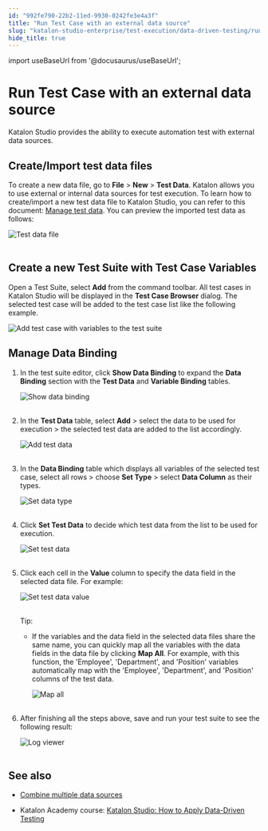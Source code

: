 ```yaml
---
id: "992fe790-22b2-11ed-9930-0242fe3e4a3f"
title: "Run Test Case with an external data source"
slug: "katalon-studio-enterprise/test-execution/data-driven-testing/run-test-case-with-an-external-data-source"
hide_title: true
---
```

import useBaseUrl from '@docusaurus/useBaseUrl';


# <a id="id" class="anchor_top_offset"/><a id="ariaid-title1" class="anchor_top_offset"/> Run Test Case with an external data source

<p xmlns="http://www.w3.org/1999/xhtml" className="p">Katalon Studio provides the ability to execute automation test   with external data sources.</p> 

## <a id="id_1" class="anchor_top_offset"/>Create/Import test data files

<p xmlns="http://www.w3.org/1999/xhtml" className="p">To create a new data file, go to <strong className="ph b">File</strong> &gt;   <strong className="ph b">New</strong> &gt; <strong className="ph b">Test Data</strong>. Katalon   allows you to use external or internal data sources for test   execution. To learn how to create/import a new test data file to   Katalon Studio, you can refer to this document: <a className="xref" href="/docs/legacy/katalon-studio-enterprise/test-execution/data-driven-testing/manage-test-data">Manage     test data</a>. You can preview the imported test data as   follows:</p> 
<p xmlns="http://www.w3.org/1999/xhtml" className="p">   <img className="image" src={useBaseUrl("https://github.com/katalon-studio/docs-images/raw/master/katalon-studio/docs/run-test-case-external-data/KS-830-Test-data-file.png")} width={500} alt="Test data file" /><br /><br /> </p> 

## <a id="id_2" class="anchor_top_offset"/>Create a new Test Suite with Test Case Variables

<p xmlns="http://www.w3.org/1999/xhtml" className="p">Open a Test Suite, select <strong className="ph b">Add</strong> from the command   toolbar. All test cases in Katalon Studio will be displayed in the   <strong className="ph b">Test Case Browser</strong> dialog. The selected test case   will be added to the test case list like the following example.</p> 
<p xmlns="http://www.w3.org/1999/xhtml" className="p">   <img className="image" src={useBaseUrl("/992e12d0-22b2-11ed-9930-0242fe3e4a3f.png")} alt="Add test case with variables to the test suite" /></p> 

## <a id="id_3" class="anchor_top_offset"/>Manage Data Binding

<ol xmlns="http://www.w3.org/1999/xhtml" className="ol"><li className="li">     <p className="p">In the test suite editor, click <strong className="ph b">Show Data         Binding</strong> to expand the <strong className="ph b">Data Binding</strong>       section with the <strong className="ph b">Test Data</strong> and <strong className="ph b">Variable         Binding</strong> tables.</p>     <p className="p">       <img className="image" src={useBaseUrl("https://github.com/katalon-studio/docs-images/raw/master/katalon-studio/docs/run-test-case-external-data/KS-830-Show-data-binding.png")} alt="Show data binding" /><br /><br />     </p>   </li><li className="li">     <p className="p">In the <strong className="ph b">Test Data</strong> table, select       <strong className="ph b">Add</strong> &gt; select the data to be used for execution       &gt; the selected test data are added to the list accordingly.</p>     <p className="p">       <img className="image" src={useBaseUrl("https://github.com/katalon-studio/docs-images/raw/master/katalon-studio/docs/run-test-case-external-data/KS-830-Add-test-data.png")} alt="Add test data" /><br /><br />     </p>   </li><li className="li">     <p className="p">In the <strong className="ph b">Data Binding</strong> table which displays all       variables of the selected test case, select all rows &gt; choose       <strong className="ph b">Set Type</strong> &gt; select <strong className="ph b">Data Column</strong>       as their types.</p>     <p className="p">       <img className="image" src={useBaseUrl("https://github.com/katalon-studio/docs-images/raw/master/katalon-studio/docs/run-test-case-external-data/KS-830-Set-data-type.png")} width={500} alt="Set data type" /><br /><br />     </p>   </li><li className="li">     <p className="p">Click <strong className="ph b">Set Test Data</strong> to decide which test data       from the list to be used for execution.</p>     <p className="p">       <img className="image" src={useBaseUrl("https://github.com/katalon-studio/docs-images/raw/master/katalon-studio/docs/run-test-case-external-data/KS-830-Set-test-data.png")} width={500} alt="Set test data" /><br /><br />     </p>   </li><li className="li">     <p className="p">Click each cell in the <strong className="ph b">Value</strong> column to specify       the data field in the selected data file. For example:</p>     <p className="p">       <img className="image" src={useBaseUrl("https://github.com/katalon-studio/docs-images/raw/master/katalon-studio/docs/run-test-case-external-data/KS-830-Set-data-value.png")} width={600} alt="Set test data value" /><br /><br />     </p>     <div className="note tip note_tip"><span className="note__title">Tip:</span>        <ul className="ul"><li className="li">If the variables and the data field in the selected data files           share the same name, you can quickly map all the variables with the           data fields in the data file by clicking <strong className="ph b">Map All</strong>.           For example, with this function, the 'Employee', 'Department', and           'Position' variables automatically map with the 'Employee',           'Department', and 'Position' columns of the test data.<p className="p">             <img className="image" src={useBaseUrl("https://github.com/katalon-studio/docs-images/raw/master/katalon-studio/docs/run-test-case-external-data/KS-830-Map-all.png")} width={600} alt="Map all" /><br /><br />           </p></li></ul>     </div>   </li><li className="li">     <p className="p">After finishing all the steps above, save and run your test       suite to see the following result:</p>     <p className="p">       <img className="image" src={useBaseUrl("https://github.com/katalon-studio/docs-images/raw/master/katalon-studio/docs/run-test-case-external-data/8-result.png")} width={800} alt="Log viewer" /><br /><br />     </p>   </li></ol> 

## <a id="id_4" class="anchor_top_offset"/>See also

<ul xmlns="http://www.w3.org/1999/xhtml" className="ul"><li className="li"><a className="xref" href="/docs/legacy/katalon-studio-enterprise/test-execution/data-driven-testing/combine-multiple-data-sources">Combine       multiple data sources</a>   </li><li className="li"><p className="p">Katalon Academy course: <a className="xref j-external-link" href="https://academy.katalon.com/courses/data-driven-testing/?utm_source=kat_docs&utm_medium=tc_external_data" target="_blank">Katalon Studio: How to Apply Data-Driven Testing</a></p></li></ul> 
